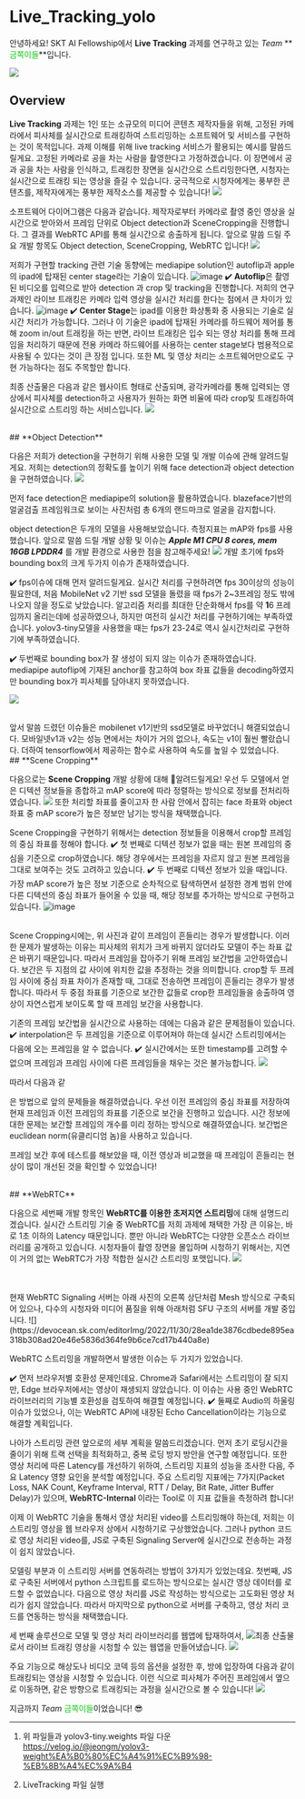 # Live_Tracking_yolo


안녕하세요! SKT AI Fellowship에서 **Live Tracking** 과제를 연구하고 있는 *Team* **<span style="color: #0ac90b">금쪽이들</span>**입니다.

![](https://devocean.sk.com/editorImg/2022/11/30/6ea52f90b64a03fd9b477ba3655664167682d3566bc2d2e7638d8f833865014e)

## **Overview**

**Live Tracking** 과제는 1인 또는 소규모의 미디어 콘텐츠 제작자들을 위해, 고정된 카메라에서 피사체를 실시간으로 트래킹하여 스트리밍하는 소프트웨어 및 서비스를 구현하는 것이 목적입니다.
과제 이해를 위해 live tracking 서비스가 활용되는 예시를 말씀드릴게요.
고정된 카메라로 공을 차는 사람을 촬영한다고 가정하겠습니다. 이 장면에서 공과 공을 차는 사람을 인식하고, 트래킹한 장면을 실시간으로 스트리밍한다면, 시청자는 실시간으로 트래킹 되는 영상을 즐길 수 있습니다.
궁극적으로 시청자에게는 풍부한 콘텐츠를, 제작자에게는 풍부한 제작소스를 제공할 수 있습니다!
![](https://devocean.sk.com/editorImg/2022/11/30/9f514da724b7d8e72ff917d7bc8630af5a55dd683e6c40b6c2ae0caf71e2de4f)


소프트웨어 다이어그램은 다음과 같습니다.
제작자로부터 카메라로 촬영 중인 영상을 실시간으로 받아와서 프레임 단위로 Object detection과 SceneCropping을 진행합니다. 그 결과를 WebRTC API를 통해 실시간으로 송출하게 됩니다.
앞으로 말씀 드릴 주요 개발 항목도 Object detection, SceneCropping, WebRTC 입니다!
![](https://devocean.sk.com/editorImg/2022/11/30/0e4888cf2151211b196a2f1108fbc7ad25f5601f42c998db85b3bfdbcd20c1d1)


저희가 구현할 tracking 관련 기술 동향에는 mediapipe solution인 autoflip과 apple의 ipad에 탑재된 center stage라는 기술이 있습니다.
![image](https://devocean.sk.com/news/Live_Tracking_4.gif)
<span style="font-family:Apple Color Emoji,Segoe UI Emoji,NotoColorEmoji,Noto Color Emoji,Segoe UI Symbol,Android Emoji,EmojiSymbols;line-height:1em;white-space:nowrap;font-size:1em" aria-label="✔️" role="image">✔️ </span>**Autoflip**은 촬영된 비디오를 입력으로 받아 detection 과 crop 및 tracking을 진행합니다. 저희의 연구 과제인 라이브 트래킹은 카메라 입력 영상을 실시간 처리를 한다는 점에서 큰 차이가 있습니다.
![image](https://devocean.sk.com/news/Live_Tracking_5.gif)
<span style="font-family:Apple Color Emoji,Segoe UI Emoji,NotoColorEmoji,Noto Color Emoji,Segoe UI Symbol,Android Emoji,EmojiSymbols;line-height:1em;white-space:nowrap;font-size:1em" aria-label="✔️" role="image">✔️ </span>**Center Stage**는 ipad를 이용한 화상통화 중 사용되는 기술로 실시간 처리가 가능합니다.
그러나 이 기술은 ipad에 탑재된 카메라를 하드웨어 제어를 통해 zoom in/out 트래킹을 하는 반면, 라이브 트래킹은 입수 되는 영상 처리를 통해 프레임을 처리하기 때문에 전용 카메라 하드웨어를 사용하는 center stage보다 범용적으로 사용될 수 있다는 것이 큰 장점 입니다. 또한 ML 및 영상 처리는 소프트웨어만으로도 구현 가능하다는 점도 주목할만 합니다.


최종 산출물은 다음과 같은 웹사이트 형태로 산출되며, 광각카메라를 통해 입력되는 영상에서 피사체를 detection하고 사용자가 원하는 화면 비율에 따라 crop및 트래킹하여 실시간으로 스트리밍 하는 서비스입니다.
![](https://devocean.sk.com/editorImg/2022/11/30/cf8ec0a95d5decd8702099dbacad50291486457039ff0c267089fe0f61defce1)

<br>
## **Object Detection**

다음은 저희가 detection을 구현하기 위해 사용한 모델 및 개발 이슈에 관해 알려드릴게요.
저희는 detection의 정확도를 높이기 위해 face detection과 object detection을 구현하였습니다.
![](https://devocean.sk.com/editorImg/2022/11/30/d5d907beb762790db303d3477c20f45c82c4e1549705c93aea95b4ac3dc367d6)

먼저 face detection은 mediapipe의 solution을 활용하였습니다. blazeface기반의 얼굴검출 프레임워크로 보이는 사진처럼 총 6개의 랜드마크로 얼굴을 감지합니다.



object detection은 두개의 모델을 사용해보았습니다. 측정지표는 mAP와 fps를 사용했습니다.
앞으로 말씀 드릴 개발 상황 및 이슈는 ***Apple M1 CPU 8 cores, mem 16GB LPDDR4*** 를 개발 환경으로 사용한 점을 참고해주세요!
![](https://devocean.sk.com/editorImg/2022/11/30/901cec12514ddbc16c577f381e6b7242bcc856d6a17961250fa4196a3501bcd7)
개발 초기에 fps와 bounding box의 크게 두가지 이슈가 존재하였습니다.

<span style="font-family:Apple Color Emoji,Segoe UI Emoji,NotoColorEmoji,Noto Color Emoji,Segoe UI Symbol,Android Emoji,EmojiSymbols;line-height:1em;white-space:nowrap;font-size:1em" aria-label="✔️" role="image">✔️ </span>fps이슈에 대해 먼저 알려드릴게요. 실시간 처리를 구현하려면 fps 30이상의 성능이 필요한데, 처음 MobileNet v2 기반 ssd 모델을 돌렸을 때 fps가 2\~3프레임 정도 밖에 나오지 않을 정도로 낮았습니다.
알고리즘 처리를 최대한 단순화해서 fps를 약 **1**6 프레임까지 올리는데에 성공하였으나, 하지만 여전히 실시간 처리를 구현하기에는 부족하였습니다. yolov3-tiny모델을 사용했을 때는 fps가 23-24로 역시 실시간처리로 구현하기에 부족하였습니다.

<span style="font-family:Apple Color Emoji,Segoe UI Emoji,NotoColorEmoji,Noto Color Emoji,Segoe UI Symbol,Android Emoji,EmojiSymbols;line-height:1em;white-space:nowrap;font-size:1em" aria-label="✔️" role="image">✔️ </span>두번째로 bounding box가 잘 생성이 되지 않는 이슈가 존재하였습니다.
mediapipe autoflip에 기재된 anchor를 참고하여 box 좌표 값들을 decoding하였지만 bounding box가 피사체를 담아내지 못하였습니다.

![](https://devocean.sk.com/editorImg/2022/11/30/60fd43da698f1826fe83921777d20b5f6e214f51f33a7b530d00c7328f230967)

<br>
앞서 말씀 드렸던 이슈들은 mobilenet v1기반의 ssd모델로 바꾸었더니 해결되었습니다.
모바일넷v1과 v2는 성능 면에서는 차이가 거의 없으나, 속도는 v1이 훨씬 빨랐습니다. 더하여 tensorflow에서 제공하는 함수로 사용하여 속도를 높일 수 있었습니다.

<br>
## **Scene Cropping**

다음으로는 **Scene Cropping** 개발 상황에 대해 알려드릴게요!
우선 두 모델에서 얻은 디텍션 정보들을 종합하고 mAP score에 따라 정렬하는 방식으로 정보를 전처리하였습니다.
![](https://devocean.sk.com/editorImg/2022/11/30/3e90a0a48db0b7bd49ad9f4edbe87893a6837dd2ee495913e332578414f96089)
또한 처리할 좌표를 줄이고자 한 사람 안에서 잡히는 face 좌표와 object 좌표 중 mAP score가 높은 정보만 남기는 방식을 채택했습니다.



Scene Cropping을 구현하기 위해서는 detection 정보들을 이용해서 crop할 프레임의 중심 좌표를 정해야 합니다.
✔️ 첫 번째로 디텍션 정보가 없을 때는 원본 프레임의 중심을 기준으로 crop하였습니다. 해당 경우에서는 프레임을 자르지 않고 원본 프레임을 그대로 보여주는 것도 고려하고 있습니다.
✔️ 두 번째로 디텍션 정보가 있을 때입니다. 가장 mAP score가 높은 정보 기준으로 순차적으로 탐색하면서 설정한 경계 범위 안에 다른 디텍션의 중심 좌표가 들어올 수 있을 때, 해당 정보를 추가하는 방식으로 구현하고 있습니다.
![image](https://devocean.sk.com/news/Live_Tracking_11.gif)



<br>
Scene Cropping시에는, 위 사진과 같이 프레임이 흔들리는 경우가 발생합니다. 이러한 문제가 발생하는 이유는 피사체의 위치가 크게 바뀌지 않더라도 모델이 주는 좌표 값은 바뀌기 때문입니다.
따라서 프레임을 잡아주기 위해 프레임 보간법을 고안하였습니다. 보간은 두 지점의 값 사이에 위치한 값을 추정하는 것을 의미합니다.
crop할 두 프레임 사이에 중심 좌표 차이가 존재할 때, 그대로 전송하면 프레임이 흔들리는 경우가 발생합니다. 따라서 두 중점 좌표를 기준으로 보간한 값들로 crop한 프레임들을 송출하여 영상이 자연스럽게 보이도록 할 때 프레임 보간을 사용합니다.



기존의 프레임 보간법을 실시간으로 사용하는 데에는 다음과 같은 문제점들이 있습니다.
✔️ interpolation은 두 프레임을 기준으로 이루어져야 하는데 실시간 스트리밍에서는 다음에 오는 프레임을 알 수 없습니다.
✔️ 실시간에서는 또한 timestamp를 고려할 수 없으며 프레임과 프레임 사이에 다른 프레임들을 채우는 것은 불가능합니다.
![](https://devocean.sk.com/editorImg/2022/11/30/b12d03863001ea9bb7e027fbf82c33ecec805a2be7a5f15340e1f3ac34effd62)

따라서 다음과 같

은 방법으로 앞의 문제들을 해결하였습니다.
우선 이전 프레임의 중심 좌표를 저장하여 현재 프레임과 이전 프레임의 좌표를 기준으로 보간을 진행하고 있습니다.
시간 정보에 대한 문제는 보간할 프레임의 개수를 미리 정하는 방식으로 해결하였습니다. 보간법은 euclidean norm(유클리디엄 놈)을 사용하고 있습니다.



프레임 보간 후에 테스트를 해보았을 때, 이전 영상과 비교했을 때 프레임이 흔들리는 현상이 많이 개선된 것을 확인할 수 있었습니다!

<br>
## **WebRTC**

다음으로 세번째 개발 항목인 **WebRTC를 이용한 초저지연 스트리밍**에 대해 설명드리겠습니다.
실시간 스트리밍 기술 중 WebRTC를 저희 과제에 채택한 가장 큰 이유는, 바로 1초 이하의 Latency 때문입니다.
뿐만 아니라 WebRTC는 다양한 오픈소스 라이브러리를 공개하고 있습니다. 시청자들이 촬영 장면을 몰입하며 시청하기 위해서는, 지연이 거의 없는 WebRTC가 가장 적합한 실시간 스트리밍 포맷입니다.
![](https://devocean.sk.com/editorImg/2022/11/30/b9eb8f1bc71e63737c75afdae9a52a23b8e02052c309684b159e795624714c93)

<br>
<br>
현재 WebRTC Signaling 서버는 아래 사진의 오른쪽 상단처럼 Mesh 방식으로 구축되어 있으나, 다수의 시청자와 미디어 품질을 위해 아래처럼 SFU 구조의 서버를 개발 중입니다.
![](https://devocean.sk.com/editorImg/2022/11/30/28ea1de3876cdbede895ea318b308ad20e46e5836d364fe9b6ce7cd17b440a8e)


WebRTC 스트리밍을 개발하면서 발생한 이슈는 두 가지가 있었습니다.


<span style="font-family:Apple Color Emoji,Segoe UI Emoji,NotoColorEmoji,Noto Color Emoji,Segoe UI Symbol,Android Emoji,EmojiSymbols;line-height:1em;white-space:nowrap;font-size:1em" aria-label="✔️" role="image">✔️</span> 먼저 브라우저별 호환성 문제인데요. Chrome과 Safari에서는 스트리밍이 잘 되지만, Edge 브라우저에서는 영상이 재생되지 않았습니다.
이 이슈는 사용 중인 WebRTC 라이브러리의 기능별 호환성을 검토하여 해결할 예정입니다.
<span role="image" aria-label="✔️" style="font-family:Apple Color Emoji,Segoe UI Emoji,NotoColorEmoji,Noto Color Emoji,Segoe UI Symbol,Android Emoji,EmojiSymbols;line-height:1em;white-space:nowrap;font-size:1em">✔️</span> 둘째로 Audio의 하울링 이슈가 있었으나, 이는 WebRTC API에 내장된 Echo Cancellation이라는 기능으로 해결할 계획입니다.


나아가 스트리밍 관련 앞으로의 세부 계획을 말씀드리겠습니다.
먼저 초기 로딩시간을 줄이기 위해 트랙 선택을 최적화하고, 중복 로딩 방지 방안을 연구할 예정입니다.
또한 영상 처리에 따른 Latency를 개선하기 위하여, 스트리밍 지표의 성능을 조사한 다음, 주요 Latency 영향 요인을 분석할 예정입니다.
주요 스트리밍 지표에는 7가지(Packet Loss, NAK Count, Keyframe Interval, RTT / Delay, Bit Rate, Jitter Buffer Delay)가 있으며, <span data-reactroot="" class="notion-enable-hover" data-token-index="1" style="font-weight:600">WebRTC-Internal </span>이라는 Tool로 이 지표 값들을 측정하려 합니다!


이제 이 WebRTC 기술을 통해서 영상 처리된 video를 스트리밍해야 하는데, 저희는 이 스트리밍 영상을 웹 브라우저 상에서 시청하기로 구상했었습니다.
그러나 python 코드로 영상 처리된 video를, JS로 구축된 Signaling Server에 실시간으로 전송하는 과정이 쉽지 않았습니다.


모델링 부분과 이 스트리밍 서버를 연동하려는 방법이 3가지가 있었는데요.
첫번째, JS로 구축된 서버에서 python 스크립트를 로드하는 방식으로는 실시간 영상 데이터를 로드할 수 없었습니다.
다음으로 영상 처리를 JS로 작성하는 방식으로는 고도화된 영상 처리가 쉽지 않았습니다.
따라서 마지막으로 python으로 서버를 구축하고, 영상 처리 코드를 연동하는 방식을 채택했습니다.


세 번째 솔루션으로 모델 및 영상 처리 라이브러리를 웹앱에 탑재하여서,
![](https://devocean.sk.com/editorImg/2022/11/30/1debe7e567ff6d7259723cbcbd9492bc697c2dfe7a234ac1985aac753c0a1605)최종 산출물로서 라이브 트래킹 영상을 시청할 수 있는 웹앱을 만들어냈습니다.
![](https://devocean.sk.com/editorImg/2022/11/30/dd4c7c9cfca40f107992029c1f5cea3e54aeed405ad30bf18502ffd5d1b62c6b)


주요 기능으로 해상도나 비디오 코덱 등의 옵션을 설정한 후, 방에 입장하여 다음과 같이 트래킹되는 영상을 시청할 수 있습니다.
이런 식으로 피사체가 주어진 프레임에서 옆으로 이동하면, 같은 방향으로 트래킹되는 과정을 실시간으로 볼 수 있습니다!
![](https://devocean.sk.com/editorImg/2022/11/30/e77715da04af97384272c568cbb1d1c6d53778db36b4137ee8b69bcbb4bd063d)


지금까지 *Team* <span style="color: #0ac90b">금쪽이들</span>이었습니다! 😎


***
1. 위 파일들과 yolov3-tiny.weights 파일 다운
https://velog.io/@jeongm/yolov3-weight%EA%B0%80%EC%A4%91%EC%B9%98-%EB%8B%A4%EC%9A%B4

2. LiveTracking 파일 실행
